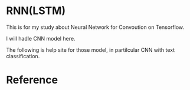 # RNN(LSTM)

 This is for my study about Neural Network for Convoution on Tensorflow.
 
 I will hadle CNN model here. 

 The following is help site for those model, in partilcular CNN with text classification.

# Reference 


